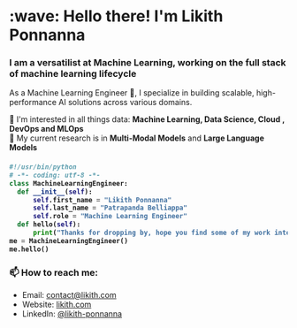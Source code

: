 <!--
**likithponnanna/likithponnanna** is a ✨ _special_ ✨ repository because its `README.md` (this file) appears on your GitHub profile.

Here are some ideas to get you started:

- 🔭 I’m currently working on ...
- 🌱 I’m currently learning ...
- 👯 I’m looking to collaborate on ...
- 🤔 I’m looking for help with ...
- 💬 Ask me about ...
- 📫 How to reach me: ...
- 😄 Pronouns: ...
- ⚡ Fun fact: ...
-->

<h1 align="left" id="macropower-title">:wave: Hello there! I'm Likith Ponnanna</h1>
<h3 align="left">I am a versatilist at Machine Learning, working on the full stack of machine learning lifecycle</h3>

As a Machine Learning Engineer :robot:, I specialize in building scalable, high-performance AI solutions across various domains. 

🤔  I'm interested in all things data: **Machine Learning, Data Science, Cloud , DevOps and MLOps** <br/>
🔭  My current research is in **Multi-Modal Models** and **Large Language Models** <br/>


<h4 align="left">

  ```python
#!/usr/bin/python
# -*- coding: utf-8 -*-
class MachineLearningEngineer:
    def __init__(self):
        self.first_name = "Likith Ponnanna"
        self.last_name = "Patrapanda Belliappa"
        self.role = "Machine Learning Engineer"
    def hello(self):
        print("Thanks for dropping by, hope you find some of my work interesting.")
me = MachineLearningEngineer()
me.hello()
  
 
``` 
</h4>



### 📫 How to reach me:

- Email: [contact@likith.com](mailto:contact@likith.com)
- Website: [likith.com](https://www.likith.com/)
- LinkedIn: [@likith-ponnanna](https://www.linkedin.com/in/likith-ponnanna/)


